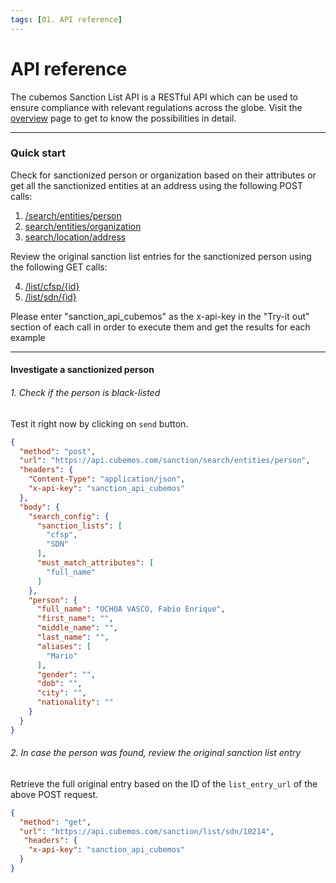 ```yaml
---
tags: [01. API reference]
---
```


# API reference

The cubemos Sanction List API is a RESTful API which can be used to ensure compliance with relevant regulations across the globe. Visit the [overview](../swagger/sanctions_list.v1.yaml) page to get to know the possibilities in detail.

---

### Quick start

Check for sanctionized person or organization based on their attributes or get all the sanctionized entities at an address using the following POST calls: 
1. [/search/entities/person](../swagger/sanctions_list.v1.yaml/paths/~1search~1entities~1person/post) 
2. [search/entities/organization](../swagger/sanctions_list.v1.yaml/paths/~1search~1entities~1organization/post) 
3. [search/location/address](../swagger/sanctions_list.v1.yaml/paths/~1search~1location~1address/post)

Review the original sanction list entries for the sanctionized person using the following GET calls:

4. [/list/cfsp/{id}](../swagger/sanctions_list.v1.yaml/paths/~1list~1cfsp~1{id}/get)
5. [/list/sdn/{id}](../swagger/sanctions_list.v1.yaml/paths/~1list~1sdn~1{id}/get)

Please enter "sanction_api_cubemos" as the x-api-key in the "Try-it out" section of each call in order to execute them and get the results for each example

---
#### **Investigate a sanctionized person**

###### 1. Check if the person is black-listed
Test it right now by clicking on `send` button.

```json http
{
  "method": "post",
  "url": "https://api.cubemos.com/sanction/search/entities/person",
  "headers": {
    "Content-Type": "application/json",
    "x-api-key": "sanction_api_cubemos"
  },
  "body": {
    "search_config": {
      "sanction_lists": [
        "cfsp",
        "SDN"
      ],
      "must_match_attributes": [
        "full_name"
      ]
    },
    "person": {
      "full_name": "OCHOA VASCO, Fabio Enrique",
      "first_name": "",
      "middle_name": "",
      "last_name": "",
      "aliases": [
        "Mario"
      ],
      "gender": "",
      "dob": "",
      "city": "",
      "nationality": ""
    }
  }
}
```

###### 2. In case the person was found, review the original sanction list entry
Retrieve the full original entry based on the ID of the `list_entry_url` of the above POST request.

```json http
{
  "method": "get",
  "url": "https://api.cubemos.com/sanction/list/sdn/10214",
   "headers": {
    "x-api-key": "sanction_api_cubemos"
  }
}
```



